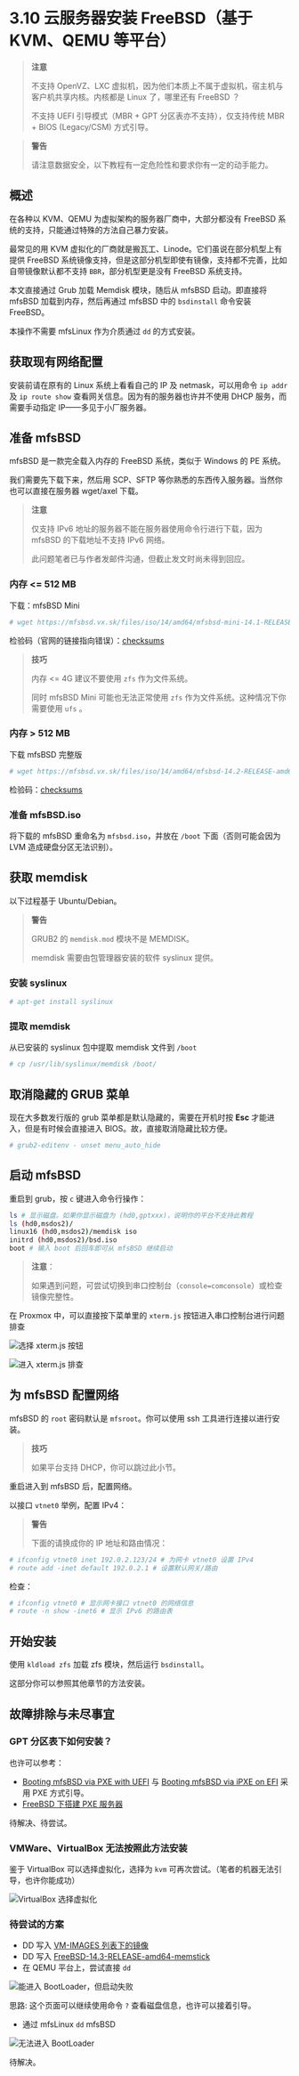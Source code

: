 # 3.10 云服务器安装 FreeBSD（基于 KVM、QEMU 等平台）

> **注意**
> 
> 不支持 OpenVZ、LXC 虚拟机，因为他们本质上不属于虚拟机，宿主机与客户机共享内核。内核都是 Linux 了，哪里还有 FreeBSD ？
> 
> 不支持 UEFI 引导模式（MBR + GPT 分区表亦不支持），仅支持传统 MBR + BIOS (Legacy/CSM) 方式引导。

> **警告**
> 
> 请注意数据安全，以下教程有一定危险性和要求你有一定的动手能力。

## 概述

在各种以 KVM、QEMU 为虚拟架构的服务器厂商中，大部分都没有 FreeBSD 系统的支持，只能通过特殊的方法自己暴力安装。

最常见的用 KVM 虚拟化的厂商就是搬瓦工、Linode。它们虽说在部分机型上有提供 FreeBSD 系统镜像支持，但是这部分机型即使有镜像，支持都不完善，比如自带镜像默认都不支持 `BBR`，部分机型更是没有 FreeBSD 系统支持。

本文直接通过 Grub 加载 Memdisk 模块，随后从 mfsBSD 启动。即直接将 mfsBSD 加载到内存，然后再通过 mfsBSD 中的 `bsdinstall` 命令安装 FreeBSD。

本操作不需要 mfsLinux 作为介质通过 `dd` 的方式安装。

## 获取现有网络配置

安装前请在原有的 Linux 系统上看看自己的 IP 及 netmask，可以用命令 `ip addr` 及 `ip route show` 查看网关信息。因为有的服务器也许并不使用 DHCP 服务，而需要手动指定 IP——多见于小厂服务器。

## 准备 mfsBSD

mfsBSD 是一款完全载入内存的 FreeBSD 系统，类似于 Windows 的 PE 系统。

我们需要先下载下来，然后用 SCP、SFTP 等你熟悉的东西传入服务器。当然你也可以直接在服务器 wget/axel 下载。

> **注意**
>
> 仅支持 IPv6 地址的服务器不能在服务器使用命令行进行下载，因为 mfsBSD 的下载地址不支持 IPv6 网络。
>
> 此问题笔者已与作者发邮件沟通，但截止发文时尚未得到回应。

### 内存 <= 512 MB

下载：mfsBSD Mini

```sh
# wget https://mfsbsd.vx.sk/files/iso/14/amd64/mfsbsd-mini-14.1-RELEASE-amd64.iso
```

检验码（官网的链接指向错误）：[checksums](https://mfsbsd.vx.sk/files/iso/14/amd64/mfsbsd-mini-14.1-RELEASE-amd64.iso.sums.txt)

>**技巧**
>
>内存 <= 4G 建议不要使用 `zfs` 作为文件系统。
>
>同时 mfsBSD Mini 可能也无法正常使用 `zfs` 作为文件系统。这种情况下你需要使用 `ufs` 。

### 内存 > 512 MB

下载 mfsBSD 完整版

```sh
# wget https://mfsbsd.vx.sk/files/iso/14/amd64/mfsbsd-14.2-RELEASE-amd64.iso
```

检验码：[checksums](https://mfsbsd.vx.sk/files/iso/14/amd64/mfsbsd-14.2-RELEASE-amd64.iso.sums.txt)

### 准备 mfsBSD.iso

将下载的 mfsBSD 重命名为 `mfsbsd.iso`，并放在 `/boot` 下面（否则可能会因为 LVM 造成硬盘分区无法识别）。

## 获取 memdisk

以下过程基于 Ubuntu/Debian。

> **警告**
> 
> GRUB2 的 `memdisk.mod` 模块不是 MEMDISK。
> 
> memdisk 需要由包管理器安装的软件 syslinux 提供。

### 安装 syslinux

```sh
# apt-get install syslinux
```

### 提取 memdisk

从已安装的 syslinux 包中提取 memdisk 文件到 `/boot`

```sh
# cp /usr/lib/syslinux/memdisk /boot/
```

## 取消隐藏的 GRUB 菜单

现在大多数发行版的 grub 菜单都是默认隐藏的，需要在开机时按 **Esc** 才能进入，但是有时候会直接进入 BIOS。故，直接取消隐藏比较方便。
    
```sh
# grub2-editenv - unset menu_auto_hide
```

## 启动 mfsBSD

重启到 grub，按 `c` 键进入命令行操作：

```sh
ls # 显示磁盘。如果你显示磁盘为 (hd0,gptxxx)，说明你的平台不支持此教程
ls (hd0,msdos2)/
linux16 (hd0,msdos2)/memdisk iso
initrd (hd0,msdos2)/bsd.iso
boot # 输入 boot 后回车即可从 mfsBSD 继续启动
```

> **注意**：
>
> 如果遇到问题，可尝试切换到串口控制台（`console=comconsole`）或检查镜像完整性。

在 Proxmox 中，可以直接按下菜单里的 `xterm.js` 按钮进入串口控制台进行问题排查

![选择 xterm.js 按钮](../.gitbook/assets/proxmox-choose-xtermjs.png)

![进入 xterm.js 排查](../.gitbook/assets/xtermjs-page.png)

## 为 mfsBSD 配置网络

mfsBSD 的 `root` 密码默认是 `mfsroot`。你可以使用 ssh 工具进行连接以进行安装。

>**技巧**
>
>如果平台支持 DHCP，你可以跳过此小节。

重启进入到 mfsBSD 后，配置网络。

以接口 `vtnet0` 举例，配置 IPv4：

>**警告**
>
>下面的请换成你的 IP 地址和路由情况：

```sh
# ifconfig vtnet0 inet 192.0.2.123/24 # 为网卡 vtnet0 设置 IPv4
# route add -inet default 192.0.2.1 # 设置默认网关/路由
```

检查：

```sh
# ifconfig vtnet0 # 显示网卡接口 vtnet0 的网络信息
# route -n show -inet6 # 显示 IPv6 的路由表
```

## 开始安装

使用 `kldload zfs` 加载 zfs 模块，然后运行 `bsdinstall`。

这部分你可以参照其他章节的方法安装。

## 故障排除与未尽事宜

### GPT 分区表下如何安装？

也许可以参考：

- [Booting mfsBSD via PXE with UEFI](https://unix.stackexchange.com/questions/563053/booting-mfsbsd-via-pxe-with-uefi) 与 [Booting mfsBSD via iPXE on EFI](https://forums.freebsd.org/threads/booting-mfsbsd-via-ipxe-on-efi.66169/) 采用 PXE 方式引导。
- [FreeBSD 下搭建 PXE 服务器](https://book.bsdcn.org/freebsd-shou-ce/di-34-zhang-gao-ji-wang-luo/34.10.-shi-yong-pxe-jin-hang-wu-pan-cao-zuo)

待解决、待尝试。

### VMWare、VirtualBox 无法按照此方法安装

鉴于 VirtualBox 可以选择虚拟化，选择为 `kvm` 可再次尝试。（笔者的机器无法引导，也许你能成功）

![VirtualBox 选择虚拟化](../.gitbook/assets/xtermjs-page.png)

### 待尝试的方案

- DD 写入 [VM-IMAGES 列表下的镜像](https://download.freebsd.org/releases/VM-IMAGES/14.3-RELEASE/amd64/Latest/)
- DD 写入 [FreeBSD-14.3-RELEASE-amd64-memstick](https://download.freebsd.org/releases/ISO-IMAGES/14.3/FreeBSD-14.3-RELEASE-amd64-memstick.img)
- 在 QEMU 平台上，尝试直接 `dd`

![能进入 BootLoader，但启动失败](../.gitbook/assets/qemu-dd-mfsbsd.png)

思路: 这个页面可以继续使用命令 `?` 查看磁盘信息，也许可以接着引导。

- 通过 mfsLinux `dd` mfsBSD

![无法进入 BootLoader](../.gitbook/assets/mfslinux-dd-mfsbsd.png)

待解决。
